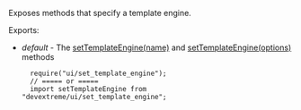 Exposes methods that specify a template engine.

Exports:

- *default* - The [setTemplateEngine(name)](/api-reference/50%20Common/utils/ui/setTemplateEngine(name).md '/Documentation/ApiReference/Common/utils/ui/#setTemplateEnginename') and [setTemplateEngine(options)](/api-reference/50%20Common/utils/ui/setTemplateEngine(options).md '/Documentation/ApiReference/Common/utils/ui/#setTemplateEngineoptions') methods

        require("ui/set_template_engine");
        // ===== or =====
        import setTemplateEngine from "devextreme/ui/set_template_engine";
